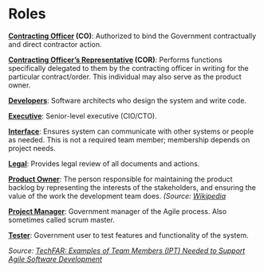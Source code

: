 # Roles

**[Contracting Officer](contracting_officer.md) (CO)**: Authorized to bind the Government contractually and direct contractor action.

**[Contracting Officer’s Representative](contracting_officers_representative.md) (COR)**: Performs functions specifically delegated to them by the contracting officer in writing for the particular contract/order. This individual may also serve as the product owner. 

**[Developers](developers.md)**: Software architects who design the system and write code.

**[Executive](executive.md)**: Senior-level executive (CIO/CTO).

**[Interface](interface.md)**: Ensures system can communicate with other systems or people as needed. This is not a required team member; membership depends on project needs.

**[Legal](interface.md)**: Provides legal review of all documents and actions.

**[Product Owner](product_owner.md)**: The person responsible for maintaining the product backlog by representing the interests of the stakeholders, and ensuring the value of the work the development team does. *(Source: [Wikipedia](https://en.wikipedia.org/wiki/Scrum_(software_development))*

**[Project Manager](project_manager.md)**: Government manager of the Agile process. Also sometimes called scrum master.

**[Tester](tester.md)**: Government user to test features and functionality of the system.

*Source: [TechFAR: Examples of Team Members (IPT) Needed to Support Agile Software Development](https://github.com/usds/playbook/blob/gh-pages/_includes/techfar-online.md#examples-of-team-members-ipt-needed-to-support-agile-software-development)*
